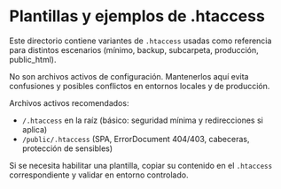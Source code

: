 # Plantillas y ejemplos de .htaccess

Este directorio contiene variantes de `.htaccess` usadas como referencia para distintos escenarios (mínimo, backup, subcarpeta, producción, public_html).

No son archivos activos de configuración. Mantenerlos aquí evita confusiones y posibles conflictos en entornos locales y de producción.

Archivos activos recomendados:
- `/.htaccess` en la raíz (básico: seguridad mínima y redirecciones si aplica)
- `/public/.htaccess` (SPA, ErrorDocument 404/403, cabeceras, protección de sensibles)

Si se necesita habilitar una plantilla, copiar su contenido en el `.htaccess` correspondiente y validar en entorno controlado.